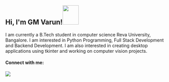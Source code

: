 <h2>Hi, I'm GM Varun!<img src="https://user-images.githubusercontent.com/72432752/150908196-bd340437-280c-49ba-9927-f48c2383201a.png" height=60 width=50></h2>

<p>I am currently a B.Tech student in computer science Reva University, Bangalore.
I am interested in Python Programming, Full Stack Development and Backend Development.
I am also interested in creating desktop applications using tkinter and working on computer vision projects.</p>

<h4>Connect with me:</h4>

<img src="https://camo.githubusercontent.com/40f4280fdb33fbf3e510f5062e526ff98eb291e54a3ba8fad68f1c52ccd50e9c/68747470733a2f2f696d672e736869656c64732e696f2f62616467652f696e7374616772616d2d2532334646464646462e7376673f266c6f676f3d696e7374616772616d" data-canonical-src="https://img.shields.io/badge/instagram-%23FFFFFF.svg?&amp;logo=instagram" style="max-width: 100%;">

    
